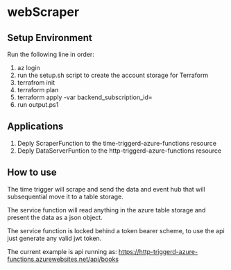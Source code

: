 # webScraper
## Setup Environment
Run the following line in order:

1. az login
2. run the setup.sh script to create the account storage for Terraform
3. terrafrom init
4. terraform plan 
5. terraform apply  -var backend_subscription_id=<subscription id>
6. run output.ps1
 
## Applications
  
1. Deply ScraperFunction to the time-triggerd-azure-functions resource
2. Deply DataServerFuntion to the http-triggerd-azure-functions resource
  
## How to use

The time trigger will scrape and send the data and event hub that will 
subsequential move it to a table storage.

The service function will read anything in the azure table storage and
present the data as a json object.

The service function is locked behind a token bearer scheme, to use the api
just generate any valid jwt token.
  
The current example is api running as:
https://http-triggerd-azure-functions.azurewebsites.net/api/books
